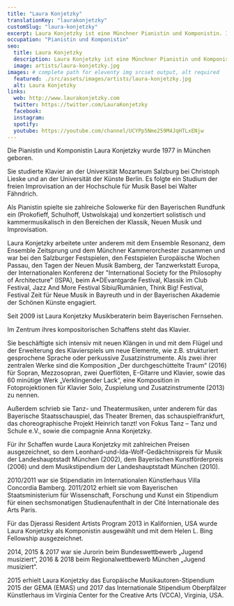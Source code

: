 ```yaml
---
title: "Laura Konjetzky"
translationKey: "laurakonjetzky"
customSlug: "laura-konjetzky"
excerpt: Laura Konjetzky ist eine Münchner Pianistin und Komponistin. In ihrem kompositorischen Schaffen spielt das Klavier eine zentrale Rolle.
occupation: "Pianistin und Komponistin"
seo:
  title: Laura Konjetzky
  description: Laura Konjetzky ist eine Münchner Pianistin und Komponistin. In ihrem kompositorischen Schaffen spielt das Klavier eine zentrale Rolle.
  image: artists/laura-konjetzky.jpg
images: # complete path for eleventy img srcset output, alt required
  featured: ./src/assets/images/artists/laura-konjetzky.jpg
  alt: Laura Konjetzky
links:
  web: http://www.laurakonjetzky.com
  twitter: https://twitter.com/LauraKonjetzky
  facebook:
  instagram:
  spotify:
  youtube: https://youtube.com/channel/UCYPp5Nme259M4JqHTLxENjw
---
```


Die Pianistin und Komponistin Laura Konjetzky wurde 1977 in München geboren.

Sie studierte Klavier an der Universität Mozarteum Salzburg bei Christoph Lieske und an der Universität der Künste Berlin. Es folgte ein Studium der freien Improvisation an der Hochschule für Musik Basel bei Walter Fähndrich.

Als Pianistin spielte sie zahlreiche Solowerke für den Bayerischen Rundfunk ein (Prokofieff, Schulhoff, Ustwolskaja) und konzertiert solistisch und kammermusikalisch in den Bereichen der Klassik, Neuen Musik und Improvisation.

Laura Konjetzky arbeitete unter anderem mit dem Ensemble Resonanz, dem Ensemble Zeitsprung und dem Münchner Kammerorchester zusammen und war bei den Salzburger Festspielen, den Festspielen Europäische Wochen Passau, den Tagen der Neuen Musik Bamberg, der Tanzwerkstatt Europa, der Internationalen Konferenz der "International Society for the Philosophy of Architecture" (ISPA), beim A\*DEvantgarde Festival, Klassik im Club Festival, Jazz And More Festival Sibiu/Rumänien, Think Big! Festival, Festival Zeit für Neue Musik in Bayreuth und in der Bayerischen Akademie der Schönen Künste engagiert.

Seit 2009 ist Laura Konjetzky Musikberaterin beim Bayerischen Fernsehen.

Im Zentrum ihres kompositorischen Schaffens steht das Klavier.

Sie beschäftigte sich intensiv mit neuen Klängen in und mit dem Flügel und der Erweiterung des Klavierspiels um neue Elemente, wie z.B. strukturiert gesprochene Sprache oder perkussive Zusatzinstrumente. Als zwei ihrer zentralen Werke sind die Komposition „Der durchgeschüttelte Traum“ (2016) für Sopran, Mezzosopran, zwei Querflöten, E-Gitarre und Klavier, sowie das 60 minütige Werk „Verklingender Lack“, eine Komposition in Fotoprojektionen für Klavier Solo, Zuspielung und Zusatzinstrumente (2013) zu nennen.

Außerdem schrieb sie Tanz- und Theatermusiken, unter anderem für das Bayerische Staatsschauspiel, das Theater Bremen, das schauspielfrankfurt, das choreographische Projekt Heinrich tanzt! von Fokus Tanz – Tanz und Schule e.V., sowie die compagnie Anna Konjetzky.

Für ihr Schaffen wurde Laura Konjetzky mit zahlreichen Preisen ausgezeichnet, so dem Leonhard-und-Ida-Wolf-Gedächtnispreis für Musik der Landeshauptstadt München (2002), dem Bayerischen Kunstförderpreis (2006) und dem Musikstipendium der Landeshauptstadt München (2010).

2010/2011 war sie Stipendiatin im Internationalen Künstlerhaus Villa Concordia Bamberg. 2011/2012 erhielt sie vom Bayerischen Staatsministerium für Wissenschaft, Forschung und Kunst ein Stipendium für einen sechsmonatigen Studienaufenthalt in der Cité Internationale des Arts Paris.

Für das Djerassi Resident Artists Program 2013 in Kalifornien, USA wurde Laura Konjetzky als Komponistin ausgewählt und mit dem Helen L. Bing Fellowship ausgezeichnet.

2014, 2015 & 2017 war sie Jurorin beim Bundeswettbewerb „Jugend musiziert“, 2016 & 2018 beim Regionalwettbewerb München „Jugend musiziert“.

2015 erhielt Laura Konjetzky das Europäische Musikautoren-Stipendium 2015 der GEMA (EMAS) und 2017 das Internationale Stipendium Oberpfälzer Künstlerhaus im Virginia Center for the Creative Arts (VCCA), Virginia, USA.
